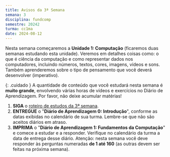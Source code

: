 ```yaml
---
title: Avisos da 3ª Semana
semana: 3
disciplina: fundcomp
semestre: 20242
turma: cc1ma
date: 2024-08-12
---
```


Nesta semana começaremos a **Unidade 1: Computação** (ficaremos duas semanas
estudando esta unidade). Veremos em detalhes coisas como: o que é ciência da
computação e como representar dados nos computadores, incluindo números, textos,
cores, imagens, vídeos e sons. Também aprenderemos sobre o tipo de pensamento
que você deverá desenvolver (imperativo).

{: .cuidado }
A quantidade de conteúdo que você estudará nesta semana é **muito grande**,
envolvendo várias horas de vídeos e exercícios no Diário de Aprendizagem. Por
favor, não deixe acumular matérias!


1. **SIGA** o [roteiro de estudos da 3ª
   semana](/disciplinas/fundamentos_computacao/estudo/#re3sem).
1. **ENTREGUE** o "**Diário de Aprendizagem 0: Introdução**", conforme as
   datas exibidas no calendário de sua turma. Lembre-se que não são aceitos
   diários em atraso.
1. **IMPRIMA** o "**Diário de Aprendizagem 1: Fundamentos da Computação**" e
   comece a estudar e a responder. Verifique no calendário da turma a data de
   entrega desse diário. Atenção: nesta semana você deve responder às perguntas
   numeradas **de 1 até 160** (as outras devem ser feitas na próxima semana).

